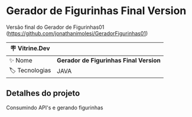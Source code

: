 # Gerador de Figurinhas Final Version

Versão final do Gerador de Figurinhas01 (https://github.com/jonathanimolesi/GeradorFigurinhas01)

| :placard: Vitrine.Dev |     |
| -------------  | --- |
| :sparkles: Nome        | **Gerador de Figurinhas Final Version**
| :label: Tecnologias | JAVA


## Detalhes do projeto

Consumindo API's e gerando figurinhas
